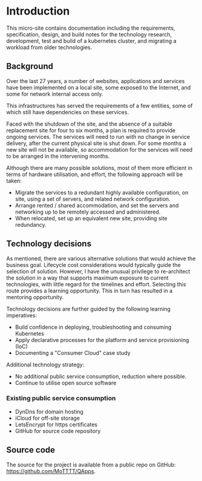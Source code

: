 # Introduction

This micro-site contains documentation including the requirements, specification, design, and build notes for the technology research, development, test and build of a kubernetes cluster, and migrating a workload from older technologies.

## Background

Over the last 27 years, a number of websites, applications and services have been implemented on a local site, some exposed to the Internet, and some for network internal access only.

This infrastructures has served the requirements of a few entities, some of which still have dependencies on these services.

Faced with the shutdown of the site, and the absence of a suitable replacement site for four to six months, a plan is required to provide ongoing services. The services will need to run with no change in service delivery, after the current physical site is shut down. For some months a new site will not be available, so accommodation for the services will need to be arranged in the intervening months.

Although there are many possible solutions, most of them more efficient in terms of hardware utilisation, and effort, the following approach will be taken:

- Migrate the services to a redundant highly available configuration, on site, using a set of servers, and related network configuration.
- Arrange rented / shared accommodation, and set the servers and networking up to be remotely accessed and administered.
- When relocated, set up an equivalent new site, providing site redundancy.

## Technology decisions

As mentioned, there are various alternative solutions that would achieve the business goal. Lifecycle cost considerations would typically guide the selection of solution. However, I have the unusual privilege to re-architect the solution in a way that supports maximum exposure to current technologies, with little regard for the timelines and effort. Selecting this route provides a learning opportunity. This in turn has resulted in a mentoring opportunity.

Technology decisions are further guided by the following learning imperatives:

- Build confidence in deploying, troubleshooting and consuming Kubernetes
- Apply declarative processes for the platform and service provisioning (IoC)
- Documenting a "Consumer Cloud" case study

Additional technology strategy:

- No additional public service consumption, reduction where possible.
- Continue to utilise open source software

### Existing public service consumption

- DynDns for domain hosting
- iCloud for off-site storage
- LetsEncrypt for https certificates
- GitHub for source code repository

## Source code

The source for the project is available from a public repo on GitHub: <https://github.com/MoTTTT/QApps>.
